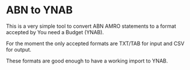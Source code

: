 # ABN to YNAB

This is a very simple tool to convert ABN AMRO statements to a format accepted by You need a Budget (YNAB).

For the moment the only accepted formats are TXT/TAB for input and CSV for output.

These formats are good enough to have a working import to YNAB.
